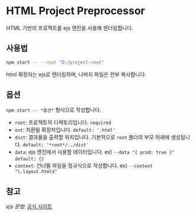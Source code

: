# HTML Project Preprocessor

HTML 기반의 프로젝트를 ejs 엔진을 사용해 렌더링합니다.

## 사용법

```bash
npm start -- --root "D:/project-root"
```

html 확장자는 ejs로 렌더링하며, 나머지 파일은 전부 복사합니다.

## 옵션

`npm start -- *옵션*` 형식으로 작성합니다.

- `root`: 프로젝트의 디렉토리입니다. `required`
- `ext`: 치환될 확장자입니다. `default: '.html'`
- `dist`: 결과물을 출력할 위치입니다. 기본적으로 `root` 폴더의 부모 아래에 생성됩니다. `default: '*root*/../dist'`
- `data`: ejs 엔진에서 사용할 데이터입니다. ex) `--data "{ prod: true }"` `default: {}`
- `context`: 건너뛸 파일을 정규식으로 작성합니다. ex) `--context "\.layout.html$"`

## 참고

*ejs 문법*: [공식 사이트](https://ejs.co/)